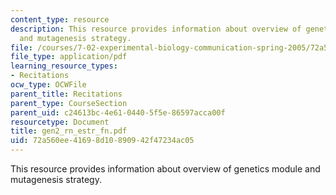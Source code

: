 ```yaml
---
content_type: resource
description: This resource provides information about overview of genetics module
  and mutagenesis strategy.
file: /courses/7-02-experimental-biology-communication-spring-2005/72a560ee41698d10890942f47234ac05_gen2_rn_estr_fn.pdf
file_type: application/pdf
learning_resource_types:
- Recitations
ocw_type: OCWFile
parent_title: Recitations
parent_type: CourseSection
parent_uid: c24613bc-4e61-0440-5f5e-86597acca00f
resourcetype: Document
title: gen2_rn_estr_fn.pdf
uid: 72a560ee-4169-8d10-8909-42f47234ac05
---
```

This resource provides information about overview of genetics module and mutagenesis strategy.

